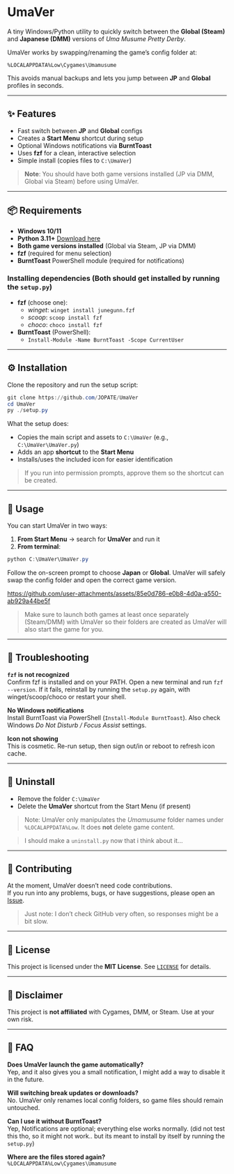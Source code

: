 # UmaVer

A tiny Windows/Python utility to quickly switch between the **Global (Steam)** and **Japanese (DMM)** versions of *Uma Musume Pretty Derby*.

UmaVer works by swapping/renaming the game’s config folder at:

```
%LOCALAPPDATA%Low\Cygames\Umamusume
```

This avoids manual backups and lets you jump between **JP** and **Global** profiles in seconds.

---

## ✨ Features
- Fast switch between **JP** and **Global** configs
- Creates a **Start Menu** shortcut during setup
- Optional Windows notifications via **BurntToast**
- Uses **fzf** for a clean, interactive selection
- Simple install (copies files to `C:\UmaVer`)

> **Note**: You should have both game versions installed (JP via DMM, Global via Steam) before using UmaVer.

---

## 📦 Requirements
- **Windows 10/11**
- **Python 3.11+** [Download here](https://www.python.org/downloads/)
- **Both game versions installed** (Global via Steam, JP via DMM)
- **fzf** (required for menu selection)
- **BurntToast** PowerShell module (required for notifications)

### Installing dependencies (Both should get installed by running the `setup.py`)
- **fzf** (choose one):
  - *winget*: `winget install junegunn.fzf`
  - *scoop*: `scoop install fzf`
  - *choco*: `choco install fzf`
- **BurntToast** (PowerShell):
  - `Install-Module -Name BurntToast -Scope CurrentUser`

---

## ⚙️ Installation
Clone the repository and run the setup script:

```powershell
git clone https://github.com/JOPATE/UmaVer
cd UmaVer
py ./setup.py
```

What the setup does:
- Copies the main script and assets to `C:\UmaVer` (e.g., `C:\UmaVer\UmaVer.py`)
- Adds an app **shortcut** to the **Start Menu**
- Installs/uses the included icon for easier identification

> If you run into permission prompts, approve them so the shortcut can be created.

---

## 🚀 Usage
You can start UmaVer in two ways:

1) **From Start Menu** → search for **UmaVer** and run it
2) **From terminal**:

```powershell
python C:\UmaVer\UmaVer.py
```

Follow the on-screen prompt to choose **Japan** or **Global**. UmaVer will safely swap the config folder and open the correct game version.

https://github.com/user-attachments/assets/85e0d786-e0b8-4d0a-a550-ab929a44be5f

> Make sure to launch both games at least once separately (Steam/DMM) with UmaVer so their folders are created as UmaVer will also start the game for you.

---

## 🔧 Troubleshooting
**`fzf` is not recognized**  
Confirm fzf is installed and on your PATH. Open a new terminal and run `fzf --version`. If it fails, reinstall by running the `setup.py` again, with winget/scoop/choco or restart your shell.

**No Windows notifications**  
Install BurntToast via PowerShell (`Install-Module BurntToast`). Also check Windows *Do Not Disturb / Focus Assist* settings.

**Icon not showing**  
This is cosmetic. Re-run setup, then sign out/in or reboot to refresh icon cache.

---

## 🧹 Uninstall
- Remove the folder `C:\UmaVer`
- Delete the **UmaVer** shortcut from the Start Menu (if present)


> Note: UmaVer only manipulates the *Umamusume* folder names under `%LOCALAPPDATA%Low`. It does **not** delete game content.

> I should make a `uninstall.py` now that i think about it...

---

## 🤝 Contributing
At the moment, UmaVer doesn’t need code contributions.  
If you run into any problems, bugs, or have suggestions, please open an [Issue](https://github.com/JOPATE/UmaVer/issues).

> Just note: I don’t check GitHub very often, so responses might be a bit slow.

---

## 📄 License
This project is licensed under the **MIT License**. See [`LICENSE`](LICENSE) for details.

---

## 🙏 Disclaimer
This project is **not affiliated** with Cygames, DMM, or Steam. Use at your own risk.

---

## 📌 FAQ
**Does UmaVer launch the game automatically?**  
Yep, and it also gives you a small notification, I might add a way to disable it in the future.

**Will switching break updates or downloads?**  
No. UmaVer only renames local config folders, so game files should remain untouched. 

**Can I use it without BurntToast?**  
Yep, Notifications are optional; everything else works normally. (did not test this tho, so it might not work.. but its meant to install by itself by running the `setup.py`)

**Where are the files stored again?**  
`%LOCALAPPDATA%Low\Cygames\Umamusume`
